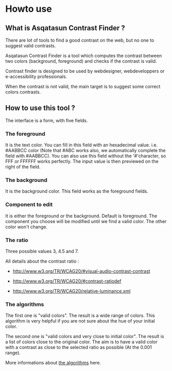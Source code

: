 
# Howto use

## What is Asqatasun Contrast Finder ?

There are lot of tools to find a good contrast on the web, but no one to suggest valid contrasts.

Asqatasun Contrast Finder is a tool which computes the contrast between two colors (background, foreground) and checks if the contrast is valid.

Contrast finder is designed to be used by webdesigner, webdeveloppers or e-accessibility professionals.

When the contrast is not valid, the main target is to suggest some correct colors contrasts.

## How to use this tool ?

The interface is a form, with five fields.

###   The foreground

It is the text color. You can fill in this field with an hexadecimal value.
i.e. #AABBCC color (Note that #ABC works also, we automatically complete the field with #AABBCC).
You can also use this field without the '#'character, so FFF or FFFFFF works perfectly.
The input value is then previewed on the right of the field.

###   The background

It is the background color.
This field works as the foreground fields.

###  Component to edit

It is either the foreground or the background. Default is foreground.
The component you choose will be modified until we find a valid color.
The other color won't change.

###  The ratio

Three possible values 3, 4.5 and 7.

All details about the contrast ratio :

* http://www.w3.org/TR/WCAG20/#visual-audio-contrast-contrast

* http://www.w3.org/TR/WCAG20/#contrast-ratiodef

* http://www.w3.org/TR/WCAG20/relative-luminance.xml

###  The algorithms

The first one is "valid colors". The result is a wide range of colors.
This algorithm is very helpful if you are not sure about the hue of your initial color.

The second one is "valid colors and very close to initial color". The result is a list of colors close to the original color. The aim is to have a valid color with a contrast as close to the selected ratio as possible (At the 0.001 range). 

More informations about  [the algorithms](The-algorithms.md) here.
